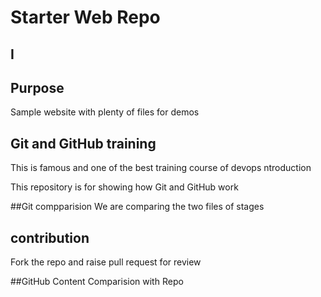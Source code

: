 # Starter Web Repo
## I
## Purpose

Sample website with plenty of files for demos


## Git and GitHub training
This is famous and one of the best training course of devops
ntroduction

This repository is for showing how Git and GitHub work

##Git compparision
We are comparing the two files of stages

## contribution
Fork the repo and raise pull request for review

##GitHub Content
Comparision with Repo